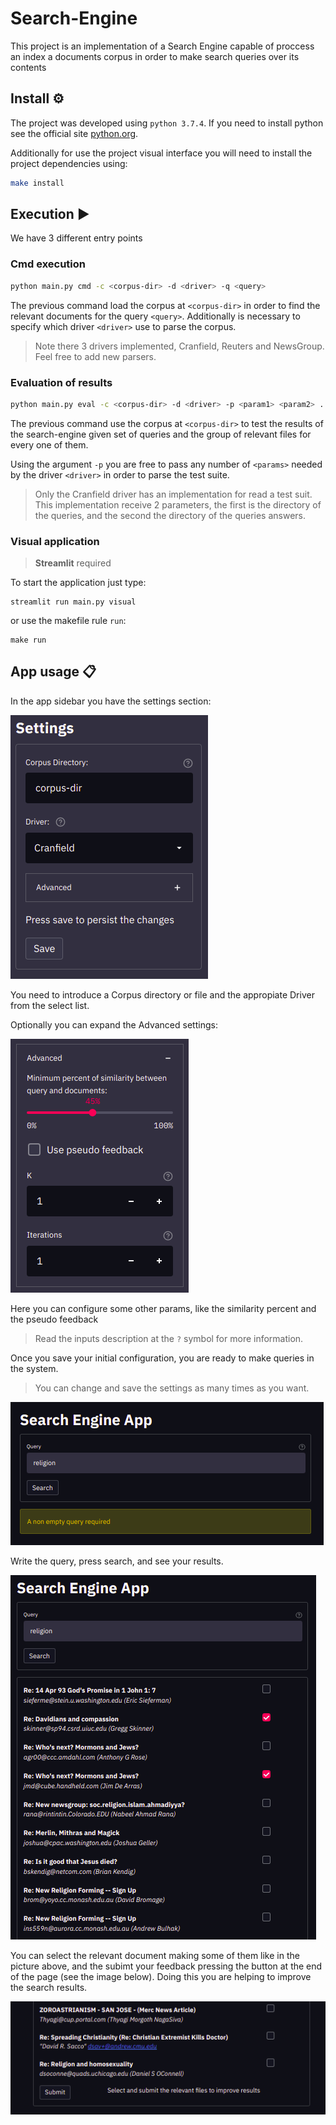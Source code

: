 # Search-Engine

This project is an implementation of a Search Engine capable of proccess an index a documents corpus
in order to make search queries over its contents

## Install ⚙️
The project was developed using `python 3.7.4`. If you need to install python see the official site [python.org](https://www.python.org/downloads).

Additionally for use the project visual interface you will need to install the project dependencies using:
```bash
make install
```

## Execution ▶️
We have 3 different entry points

### Cmd execution
```bash
python main.py cmd -c <corpus-dir> -d <driver> -q <query>
```
The previous command load the corpus at `<corpus-dir>` in order to find the relevant documents for the query `<query>`. Additionally is necessary to specify which driver `<driver>` use to parse the corpus.

> Note there 3 drivers implemented, Cranfield, Reuters and NewsGroup. Feel free to add new parsers.

### Evaluation of results
```bash
python main.py eval -c <corpus-dir> -d <driver> -p <param1> <param2> ...
```
The previous command use the corpus at `<corpus-dir>` to test the results of the search-engine given set of queries and the group of relevant files for every one of them. 

Using the argument `-p` you are free to pass any number of `<params>` needed by the driver `<driver>` in order to parse the test suite.

> Only the Cranfield driver has an implementation for read a test suit. This implementation receive 2 parameters, the first is the directory of the queries, and the second the directory of the queries answers.

### Visual application
> **Streamlit** required

To start the application just type:
```
streamlit run main.py visual
```
or use the makefile rule `run`:
```
make run
```

## App usage 📋
In the app sidebar you have the settings section:

![Settings](./images/settings.png)

You need to introduce a Corpus directory or file and the appropiate Driver from the select list.

Optionally you can expand the Advanced settings:

![Advanced](./images/advanced.png)

Here you can configure some other params, like the similarity percent and the pseudo feedback

> Read the inputs description at the `?` symbol for more information.

Once you save your initial configuration, you are ready to make queries in the system.

> You can change and save the settings as many times as you want.

![Query](./images/empty.png)

Write the query, press search, and see your results.

![Results](./images/query.png)

You can select the relevant document making some of them like in the picture above, and the subimt your feedback pressing the button at the end of the page (see the image below). Doing this you are helping to improve the search results.

![Feedback](./images/submit.png)


